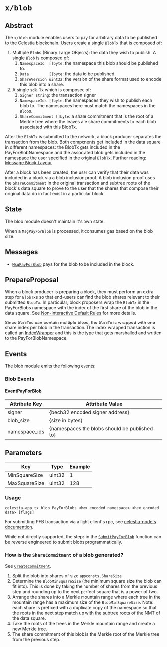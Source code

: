 # `x/blob`

## Abstract

The `x/blob` module enables users to pay for arbitrary data to be published to the Celestia blockchain. Users create a single `BlobTx` that is composed of:

1. Multiple `Blob`s (Binary Large OBjects): the data they wish to publish. A single `Blob` is composed of:
    1. `NamespaceId  []byte`: the namespace this blob should be published to.
    1. `Data         []byte`: the data to be published.
    1. `ShareVersion uint32`: the version of the share format used to encode this blob into a share.
1. A single `sdk.Tx` which is composed of:
    1. `Signer string`: the transaction signer
    1. `NamespaceIds []byte`: the namespaces they wish to publish each blob to. The namespaces here must match the namespaces in the `Blob`s.
    1. `ShareCommitment []byte`: a share commitment that is the root of a Merkle tree where the leaves are share commitments to each blob associated with this BlobTx.

After the `BlobTx` is submitted to the network, a block producer separates the transaction from the blob. Both components get included in the data square in different namespaces: the BlobTx gets included in the PayForBlobNamespace and the associated blob gets included in the namespace the user specified in the original `BlobTx`. Further reading: [Message Block Layout](https://github.com/celestiaorg/celestia-specs/blob/master/src/rationale/message_block_layout.md)

After a block has been created, the user can verify that their data was included in a block via a blob inclusion proof. A blob inclusion proof uses the `ShareCommitment` in the original transaction and subtree roots of the block's data square to prove to the user that the shares that compose their original data do in fact exist in a particular block.

## State

The blob module doesn't maintain it's own state.

When a `MsgPayForBlob` is processed, it consumes gas based on the blob size.

## Messages

- [`MsgPayForBlob`](https://github.com/celestiaorg/celestia-app/blob/8b9c4c9d13fe0ccb6ea936cc26dee3f52b6f6129/proto/blob/tx.proto#L39-L44) pays for the blob to be included in the block.

## PrepareProposal

When a block producer is preparing a block, they must perform an extra step for `BlobTx`s so that end-users can find the blob shares relevant to their submitted `BlobTx`. In particular, block proposers wrap the `BlobTx` in the PayForBlobs namespace with the index of the first share of the blob in the data square. See [Non-interactive Default Rules](https://github.com/celestiaorg/celestia-specs/blob/master/src/rationale/message_block_layout.md#non-interactive-default-rules) for more details.

Since `BlobTx`s can contain multiple blobs, the `BlobTx` is wrapped with one share index per blob in the transaction. The index wrapped transaction is called an [IndexWrapper](https://github.com/celestiaorg/celestia-core/blob/2d2a65f59eabf1993804168414b86d758f30c383/proto/tendermint/types/types.proto#L192-L198) and this is the type that gets marshalled and written to the PayForBlobNamespace.

## Events

The blob module emits the following events:

### Blob Events

#### EventPayForBlob

| Attribute Key | Attribute Value                               |
|---------------|-----------------------------------------------|
| signer        | {bech32 encoded signer address}               |
| blob_size     | {size in bytes}                               |
| namespace_ids | {namespaces the blobs should be published to} |

## Parameters

| Key           | Type   | Example |
|---------------|--------|---------|
| MinSquareSize | uint32 | 1       |
| MaxSquareSize | uint32 | 128     |

### Usage

```shell
celestia-app tx blob PayForBlobs <hex encoded namespace> <hex encoded data> [flags]
```

For submitting PFB transaction via a light client's rpc, see [celestia-node's documention](https://docs.celestia.org/developers/rpc-tutorial/#submitpayforblob-arguments).

While not directly supported, the steps in the [`SubmitPayForBlob`](https://github.com/celestiaorg/celestia-app/blob/a82110a281bf9ee95a9bf9f0492e5d091371ff0b/x/blob/payforblob.go) function can be reverse engineered to submit blobs programmatically.

<!-- markdownlint-enable MD010 -->

### How is the `ShareCommitment` of a blob generated?

See [`CreateCommitment`](https://github.com/celestiaorg/celestia-app/blob/ead76d2bb607ac8a2deaba552de86d4df74a116b/x/blob/types/payforblob.go#L133).

1. Split the blob into shares of size `appconsts.ShareSize`
1. Determine the `BlobMinSquareSize` (the minimum square size the blob can fit into). This is done by taking the number of shares from the previous step and rounding up to the next perfect square that is a power of two.
1. Arrange the shares into a Merkle mountain range where each tree in the mountain range has a maximum size of the `BlobMinSquareSize`. Note: each share is prefixed with a duplicate copy of the namespace so that the roots in the next step match up with the subtree roots of the NMT of the data square.
1. Take the roots of the trees in the Merkle mountain range and create a new Merkle tree.
1. The share commitment of this blob is the Merkle root of the Merkle tree from the previous step.
